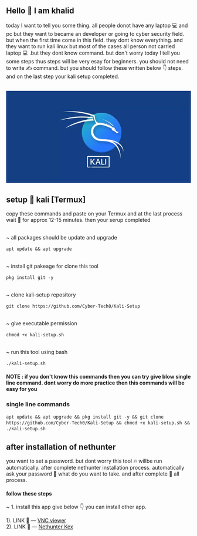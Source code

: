 ## Hello 👋 I am khalid
today I want to tell you some thing. all people donot have any laptop 💻 and pc but they want to became an developer or going to cyber security field. but when the first time come in this field. they dont know everything. and they want to run kali linux but most of the cases all person not carried laptop 💻 .but they dont know command. but don't worry today I tell you some steps thus steps will be very esay for beginners. you should not need to write ✍️ command. but you should follow these written below 👇 steps. and on the last step your kali setup completed.

<br>
<img src="logo.jpeg"></img>
<br>

## setup 📐 kali [Termux]
copy these commands and paste on your Termux and at the last process wait 🫸 for approx 12-15 minutes. then your serup completed

</br>~ all packages should be update and upgrade
```
apt update && apt upgrade 
```
</br>~ install git pakeage for clone this tool
```
pkg install git -y
```
</br>~ clone kali-setup repository 
```
git clone https://github.com/Cyber-Tech0/Kali-Setup
```
<br>~ give executable permission 
```
chmod +x kali-setup.sh
```
<br>~ run this tool using bash
```
./kali-setup.sh
```
#### NOTE : if you don't know this commands then you can try give blow single line command. dont worry do more practice then this commands will be easy for you

### single line commands
```
apt update && apt upgrade && pkg install git -y && git clone https://github.com/Cyber-Tech0/Kali-Setup && chmod +x kali-setup.sh && ./kali-setup.sh
```

## after installation of nethunter 
you want to set a password. but dont worry this tool 🔥 willbe run automatically. after complete nethunter installation process. automatically ask your password 🔑 what do you want to take. and after complete 💯 all process. 

#### follow these steps
~ 1. install this app give below 👇 you can install other app. <br>

1). LINK 🔗 — <a href="https://play.google.com/store/apps/details?id=com.realvnc.viewer.android">VNC viewer</a><br>
2). LINK 🔗 — <a href="https://store.nethunter.com/repo/com.offsec.nethunter.kex_11525001.apk">Nethunter Kex</a><br>

